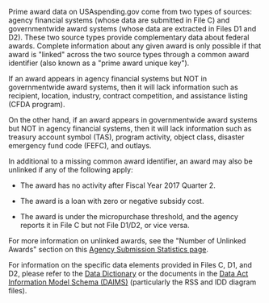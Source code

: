 Prime award data on USAspending.gov come from two types of
sources: agency financial systems (whose data are submitted in
File C) and governmentwide award systems (whose data are extracted in Files
D1 and D2). These two source types provide complementary data about
federal awards. Complete information about any given award is only
possible if that award is \"linked\" across the two source types
through a common award identifier (also known as a "prime award
unique key").

If an award appears in agency financial systems but NOT in governmentwide
award systems, then it will lack information such as recipient,
location, industry, contract competition, and assistance listing (CFDA program).

On the other hand, if an award appears in governmentwide award systems but NOT
in agency financial systems, then it will lack information such as
treasury account symbol (TAS), program activity, object class, disaster emergency
fund code (FEFC), and outlays.

In additional to a missing common award identifier, an award may also be unlinked if any of the following apply:

-   The award has no activity after Fiscal Year 2017 Quarter 2.

-   The award is a loan with zero or negative subsidy cost.

-   The award is under the micropurchase threshold, and the agency
    reports it in File C but not File D1/D2, or vice versa.

For more information on unlinked awards, see the "Number of Unlinked
Awards" section on this [Agency Submission Statistics page](https://www.usaspending.gov/submission-statistics/data-sources?section=unlinked_awards).

For information on the specific data elements provided in Files C, D1,
and D2, please refer to the [Data Dictionary](https://www.usaspending.gov/data-dictionary) or the
documents in the [Data Act Information Model Schema (DAIMS)](https://fiscal.treasury.gov/data-transparency/DAIMS-current.html)
(particularly the RSS and IDD diagram files).
